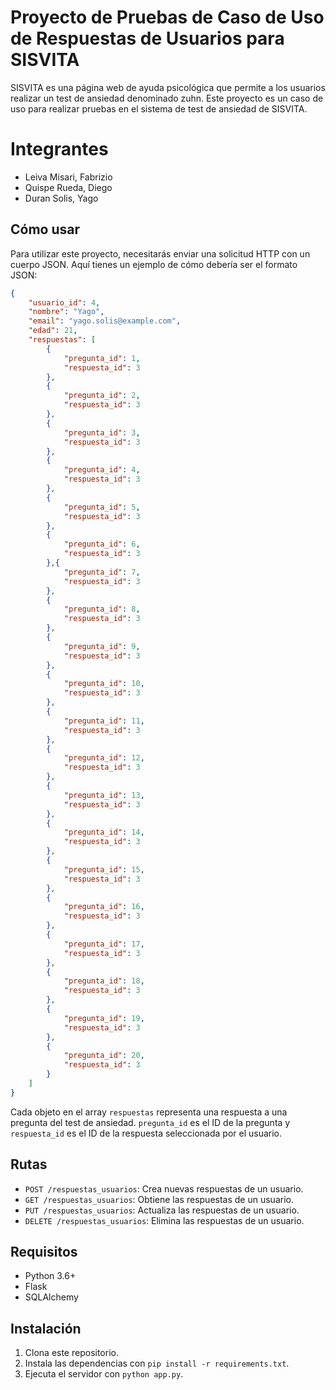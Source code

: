 # Proyecto de Pruebas de Caso de Uso de Respuestas de Usuarios para SISVITA

SISVITA es una página web de ayuda psicológica que permite a los usuarios realizar un test de ansiedad denominado zuhn. Este proyecto es un caso de uso para realizar pruebas en el sistema de test de ansiedad de SISVITA.

# Integrantes

- Leiva Misari, Fabrizio
- Quispe Rueda, Diego
- Duran Solis, Yago

## Cómo usar

Para utilizar este proyecto, necesitarás enviar una solicitud HTTP con un cuerpo JSON. Aquí tienes un ejemplo de cómo debería ser el formato JSON:

```json
{
    "usuario_id": 4,
    "nombre": "Yago",
    "email": "yago.solis@example.com",
    "edad": 21,
    "respuestas": [
        {
            "pregunta_id": 1,
            "respuesta_id": 3
        },
        {
            "pregunta_id": 2,
            "respuesta_id": 3
        },
        {
            "pregunta_id": 3,
            "respuesta_id": 3
        },
        {
            "pregunta_id": 4,
            "respuesta_id": 3
        },
        {
            "pregunta_id": 5,
            "respuesta_id": 3
        },
        {
            "pregunta_id": 6,
            "respuesta_id": 3
        },{
            "pregunta_id": 7,
            "respuesta_id": 3
        },
        {
            "pregunta_id": 8,
            "respuesta_id": 3
        },
        {
            "pregunta_id": 9,
            "respuesta_id": 3
        },
        {
            "pregunta_id": 10,
            "respuesta_id": 3
        },
        {
            "pregunta_id": 11,
            "respuesta_id": 3
        },
        {
            "pregunta_id": 12,
            "respuesta_id": 3
        },
        {
            "pregunta_id": 13,
            "respuesta_id": 3
        },
        {
            "pregunta_id": 14,
            "respuesta_id": 3
        },
        {
            "pregunta_id": 15,
            "respuesta_id": 3
        },
        {
            "pregunta_id": 16,
            "respuesta_id": 3
        },
        {
            "pregunta_id": 17,
            "respuesta_id": 3
        },
        {
            "pregunta_id": 18,
            "respuesta_id": 3
        },
        {
            "pregunta_id": 19,
            "respuesta_id": 3
        },
        {
            "pregunta_id": 20,
            "respuesta_id": 3
        }
    ]
}
```

Cada objeto en el array `respuestas` representa una respuesta a una pregunta del test de ansiedad. `pregunta_id` es el ID de la pregunta y `respuesta_id` es el ID de la respuesta seleccionada por el usuario.

## Rutas

- `POST /respuestas_usuarios`: Crea nuevas respuestas de un usuario.
- `GET /respuestas_usuarios`: Obtiene las respuestas de un usuario.
- `PUT /respuestas_usuarios`: Actualiza las respuestas de un usuario.
- `DELETE /respuestas_usuarios`: Elimina las respuestas de un usuario.

## Requisitos

- Python 3.6+
- Flask
- SQLAlchemy

## Instalación

1. Clona este repositorio.
2. Instala las dependencias con `pip install -r requirements.txt`.
3. Ejecuta el servidor con `python app.py`.
